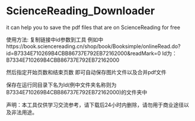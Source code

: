 # ScienceReading_Downloader
it can help you to save the pdf files that are on ScienceReading for free 

使用方法: 复制链接中id参数到工具
例如中https://book.sciencereading.cn/shop/book/Booksimple/onlineRead.do?id=B7334E710269B4CBB86737E792EB72162000&readMark=0
Id为：B7334E710269B4CBB86737E792EB72162000

然后指定开始页数和结束页数 即可自动保存图片文件以及合并pdf文件

保存在运行同目录下名为Id(例中文件夹名称则为B7334E710269B4CBB86737E792EB72162000)的文件夹中

声明：本工具仅供学习交流参考，请下载后24小时内删除，请勿用于商业途径以及非法用途。
